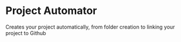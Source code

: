# Project Automator
Creates your project automatically, from folder creation to linking your project to Github